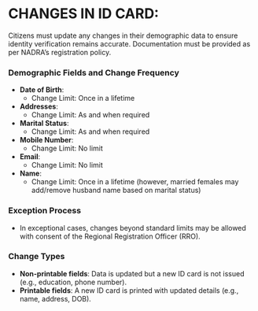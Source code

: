 # CHANGES IN ID CARD:

Citizens must update any changes in their demographic data to ensure identity verification remains accurate. Documentation must be provided as per NADRA’s registration policy.

### Demographic Fields and Change Frequency
- **Date of Birth**:
  - Change Limit: Once in a lifetime
- **Addresses**:
  - Change Limit: As and when required
- **Marital Status**:
  - Change Limit: As and when required
- **Mobile Number**:
  - Change Limit: No limit
- **Email**:
  - Change Limit: No limit
- **Name**:
  - Change Limit: Once in a lifetime (however, married females may add/remove husband name based on marital status)

### Exception Process
- In exceptional cases, changes beyond standard limits may be allowed with consent of the Regional Registration Officer (RRO).

### Change Types
- **Non-printable fields**: Data is updated but a new ID card is not issued (e.g., education, phone number).
- **Printable fields**: A new ID card is printed with updated details (e.g., name, address, DOB).
